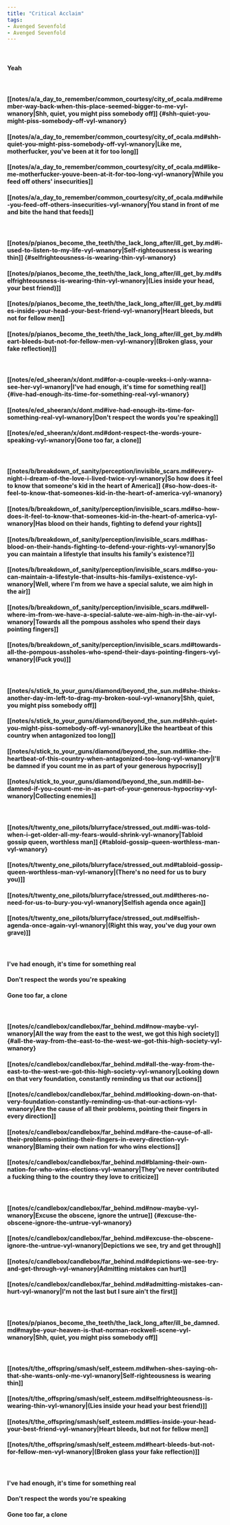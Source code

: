 ```yaml
---
title: "Critical Acclaim"
tags:
- Avenged Sevenfold
- Avenged Sevenfold
---
```

&nbsp;
#### Yeah
&nbsp;
#### [[notes/a/a_day_to_remember/common_courtesy/city_of_ocala.md#remember-way-back-when-this-place-seemed-bigger-to-me-vyl-wnanory|Shh, quiet, you might piss somebody off]] {#shh-quiet-you-might-piss-somebody-off-vyl-wnanory}
#### [[notes/a/a_day_to_remember/common_courtesy/city_of_ocala.md#shh-quiet-you-might-piss-somebody-off-vyl-wnanory|Like me, motherfucker, you've been at it for too long]]
#### [[notes/a/a_day_to_remember/common_courtesy/city_of_ocala.md#like-me-motherfucker-youve-been-at-it-for-too-long-vyl-wnanory|While you feed off others' insecurities]]
#### [[notes/a/a_day_to_remember/common_courtesy/city_of_ocala.md#while-you-feed-off-others-insecurities-vyl-wnanory|You stand in front of me and bite the hand that feeds]]
&nbsp;
#### [[notes/p/pianos_become_the_teeth/the_lack_long_after/ill_get_by.md#i-used-to-listen-to-my-life-vyl-wnanory|Self-righteousness is wearing thin]] {#selfrighteousness-is-wearing-thin-vyl-wnanory}
#### [[notes/p/pianos_become_the_teeth/the_lack_long_after/ill_get_by.md#selfrighteousness-is-wearing-thin-vyl-wnanory|(Lies inside your head, your best friend)]]
#### [[notes/p/pianos_become_the_teeth/the_lack_long_after/ill_get_by.md#lies-inside-your-head-your-best-friend-vyl-wnanory|Heart bleeds, but not for fellow men]]
#### [[notes/p/pianos_become_the_teeth/the_lack_long_after/ill_get_by.md#heart-bleeds-but-not-for-fellow-men-vyl-wnanory|(Broken glass, your fake reflection)]]
&nbsp;
#### [[notes/e/ed_sheeran/x/dont.md#for-a-couple-weeks-i-only-wanna-see-her-vyl-wnanory|I've had enough, it's time for something real]] {#ive-had-enough-its-time-for-something-real-vyl-wnanory}
#### [[notes/e/ed_sheeran/x/dont.md#ive-had-enough-its-time-for-something-real-vyl-wnanory|Don't respect the words you're speaking]]
#### [[notes/e/ed_sheeran/x/dont.md#dont-respect-the-words-youre-speaking-vyl-wnanory|Gone too far, a clone]]
&nbsp;
#### [[notes/b/breakdown_of_sanity/perception/invisible_scars.md#every-night-i-dream-of-the-love-i-lived-twice-vyl-wnanory|So how does it feel to know that someone's kid in the heart of America]] {#so-how-does-it-feel-to-know-that-someones-kid-in-the-heart-of-america-vyl-wnanory}
#### [[notes/b/breakdown_of_sanity/perception/invisible_scars.md#so-how-does-it-feel-to-know-that-someones-kid-in-the-heart-of-america-vyl-wnanory|Has blood on their hands, fighting to defend your rights]]
#### [[notes/b/breakdown_of_sanity/perception/invisible_scars.md#has-blood-on-their-hands-fighting-to-defend-your-rights-vyl-wnanory|So you can maintain a lifestyle that insults his family's existence?]]
#### [[notes/b/breakdown_of_sanity/perception/invisible_scars.md#so-you-can-maintain-a-lifestyle-that-insults-his-familys-existence-vyl-wnanory|Well, where I'm from we have a special salute, we aim high in the air]]
#### [[notes/b/breakdown_of_sanity/perception/invisible_scars.md#well-where-im-from-we-have-a-special-salute-we-aim-high-in-the-air-vyl-wnanory|Towards all the pompous assholes who spend their days pointing fingers]]
#### [[notes/b/breakdown_of_sanity/perception/invisible_scars.md#towards-all-the-pompous-assholes-who-spend-their-days-pointing-fingers-vyl-wnanory|(Fuck you)]]
&nbsp;
#### [[notes/s/stick_to_your_guns/diamond/beyond_the_sun.md#she-thinks-another-day-im-left-to-drag-my-broken-soul-vyl-wnanory|Shh, quiet, you might piss somebody off]]
#### [[notes/s/stick_to_your_guns/diamond/beyond_the_sun.md#shh-quiet-you-might-piss-somebody-off-vyl-wnanory|Like the heartbeat of this country when antagonized too long]]
#### [[notes/s/stick_to_your_guns/diamond/beyond_the_sun.md#like-the-heartbeat-of-this-country-when-antagonized-too-long-vyl-wnanory|I'll be damned if you count me in as part of your generous hypocrisy]]
#### [[notes/s/stick_to_your_guns/diamond/beyond_the_sun.md#ill-be-damned-if-you-count-me-in-as-part-of-your-generous-hypocrisy-vyl-wnanory|Collecting enemies]]
&nbsp;
#### [[notes/t/twenty_one_pilots/blurryface/stressed_out.md#i-was-told-when-i-get-older-all-my-fears-would-shrink-vyl-wnanory|Tabloid gossip queen, worthless man]] {#tabloid-gossip-queen-worthless-man-vyl-wnanory}
#### [[notes/t/twenty_one_pilots/blurryface/stressed_out.md#tabloid-gossip-queen-worthless-man-vyl-wnanory|(There's no need for us to bury you)]]
#### [[notes/t/twenty_one_pilots/blurryface/stressed_out.md#theres-no-need-for-us-to-bury-you-vyl-wnanory|Selfish agenda once again]]
#### [[notes/t/twenty_one_pilots/blurryface/stressed_out.md#selfish-agenda-once-again-vyl-wnanory|(Right this way, you've dug your own grave)]]
&nbsp;
#### I've had enough, it's time for something real
#### Don't respect the words you're speaking
#### Gone too far, a clone
&nbsp;
#### [[notes/c/candlebox/candlebox/far_behind.md#now-maybe-vyl-wnanory|All the way from the east to the west, we got this high society]] {#all-the-way-from-the-east-to-the-west-we-got-this-high-society-vyl-wnanory}
#### [[notes/c/candlebox/candlebox/far_behind.md#all-the-way-from-the-east-to-the-west-we-got-this-high-society-vyl-wnanory|Looking down on that very foundation, constantly reminding us that our actions]]
#### [[notes/c/candlebox/candlebox/far_behind.md#looking-down-on-that-very-foundation-constantly-reminding-us-that-our-actions-vyl-wnanory|Are the cause of all their problems, pointing their fingers in every direction]]
#### [[notes/c/candlebox/candlebox/far_behind.md#are-the-cause-of-all-their-problems-pointing-their-fingers-in-every-direction-vyl-wnanory|Blaming their own nation for who wins elections]]
#### [[notes/c/candlebox/candlebox/far_behind.md#blaming-their-own-nation-for-who-wins-elections-vyl-wnanory|They've never contributed a fucking thing to the country they love to criticize]]
&nbsp;
#### [[notes/c/candlebox/candlebox/far_behind.md#now-maybe-vyl-wnanory|Excuse the obscene, ignore the untrue]] {#excuse-the-obscene-ignore-the-untrue-vyl-wnanory}
#### [[notes/c/candlebox/candlebox/far_behind.md#excuse-the-obscene-ignore-the-untrue-vyl-wnanory|Depictions we see, try and get through]]
#### [[notes/c/candlebox/candlebox/far_behind.md#depictions-we-see-try-and-get-through-vyl-wnanory|Admitting mistakes can hurt]]
#### [[notes/c/candlebox/candlebox/far_behind.md#admitting-mistakes-can-hurt-vyl-wnanory|I'm not the last but I sure ain't the first]]
&nbsp;
#### [[notes/p/pianos_become_the_teeth/the_lack_long_after/ill_be_damned.md#maybe-your-heaven-is-that-norman-rockwell-scene-vyl-wnanory|Shh, quiet, you might piss somebody off]]
&nbsp;
#### [[notes/t/the_offspring/smash/self_esteem.md#when-shes-saying-oh-that-she-wants-only-me-vyl-wnanory|Self-righteousness is wearing thin]]
#### [[notes/t/the_offspring/smash/self_esteem.md#selfrighteousness-is-wearing-thin-vyl-wnanory|(Lies inside your head your best friend)]]
#### [[notes/t/the_offspring/smash/self_esteem.md#lies-inside-your-head-your-best-friend-vyl-wnanory|Heart bleeds, but not for fellow men]]
#### [[notes/t/the_offspring/smash/self_esteem.md#heart-bleeds-but-not-for-fellow-men-vyl-wnanory|(Broken glass your fake reflection)]]
&nbsp;
#### I've had enough, it's time for something real
#### Don't respect the words you're speaking
#### Gone too far, a clone
